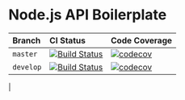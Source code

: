 # Node.js API Boilerplate

| Branch | CI Status | Code Coverage |
|:------ |:----------|:--------------|
| `master` | [![Build Status](https://travis-ci.org/kieranroneill/node-api-boilerplate.svg?branch=master)](https://travis-ci.org/kieranroneill/node-api-boilerplate) | [![codecov](https://codecov.io/gh/kieranroneill/node-api-boilerplate/branch/master/graph/badge.svg)](https://codecov.io/gh/kieranroneill/node-api-boilerplate) |
| `develop` | [![Build Status](https://travis-ci.org/kieranroneill/node-api-boilerplate.svg?branch=develop)](https://travis-ci.org/kieranroneill/node-api-boilerplate) | [![codecov](https://codecov.io/gh/kieranroneill/node-api-boilerplate/branch/develop/graph/badge.svg)](https://codecov.io/gh/kieranroneill/node-api-boilerplate)
 |
